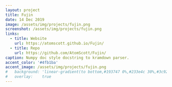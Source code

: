 ```yaml
---
layout: project
title: Fujin
date: 14 Dec 2019
image: /assets/img/projects/fujin.png
screenshot: /assets/img/projects/fujin.png
links:
  - title: Website
    url: https://atomscott.github.io/Fujin/
  - title: Repo
    url: https://github.com/AtomScott/Fujin/
caption: Numpy doc style docstring to kramdown parser.
accent_color: '#4fb1ba'
accent_image: /assets/img/projects/fujin.png
#   background: 'linear-gradient(to bottom,#193747 0%,#233e4c 30%,#3c929e 50%,#d5d5d4 70%,#cdccc8 100%)'
#   overlay:    true
---
```

